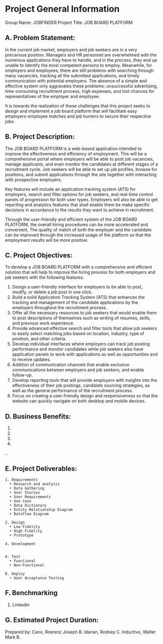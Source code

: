 # Project General Information

Group Name: JOBFINDER
Project Title: JOB BOARD PLATFORM

## A. Problem Statement:
In the current job market, employers and job seekers are in a very precarious position. Managers and HR personnel are overwhelmed with the numerous applications they have to handle, and in the process, they end up unable to identify the most competent persons to employ. Meanwhile, for employers and employees, there are still problems with searching through many vacancies, tracking all the submitted applications, and timely communication with potential employers. The absence of a simple and effective system only aggravates these problems: unsuccessful advertising, time-consuming recruitment process, high expenses, and lost chances for representatives of the employer and employee.

It is towards the realization of these challenges that this project seeks to design and implement a job board platform that will facilitate easy employers-employee matches and job hunters to secure their respective jobs.

## B. Project Description:
The JOB BOARD PLATFORM is a web-based application intended to improve the effectiveness and efficiency of employment. This will be a comprehensive portal where employers will be able to post job vacancies, manage applicants, and even monitor the candidates at different stages of a recruitment cycle. Job seekers will be able to set up job profiles, browse for positions, and submit applications through the site together with interacting with prospective employers.

Key features will include an application tracking system (ATS) for employers, search and filter options for job seekers, and real-time control panels of progression for both user types. Employers will also be able to get reporting and analytics features that shall enable them be make specific decisions in accordance to the results they want to achieve in recruitment.

Through the user-friendly and efficient system of the JOB BOARD PLATFORM, the overall hiring procedures can be more accelerated and convenient, The quality of match of both the employer and the candidate can be improved through the increased usage of the platform so that the employment results will be more positive.

## C. Project Objectives:

To develop a JOB BOARD PLATFORM with a comprehensive and efficient solution that will help to improve the hiring process for both employers and job seekers with the following features:
1. Design a user-friendly interface for employers to be able to post, modify, or delete a job post in one click.
2. Build a solid Application Tracking System (ATS) that enhances the tracking and management of the candidate applications by the employers throughout the recruitment process.
3. Offer all the necessary resources to job seekers that would enable them to post descriptions of themselves such as writing of resumes, skills, and previous work experience.
4. Provide advanced effective search and filter tools that allow job seekers to easily select matching jobs based on location, industry, type of position, and other criteria.
5. Develop individual interfaces where employers can track job posting performance and monitor candidates while job seekers also have application panels to work with applications as well as opportunities and to receive updates.
6. Addition of communication channels that enable exclusive communications between employers and job seekers, and enable follow-up.
7. Develop reporting tools that will provide employers with insights into the effectiveness of their job postings, candidate sourcing strategies, as well as the general performance of the recruitment process.
8. Focus on creating a user-friendly design and responsiveness so that the website can quickly navigate on both desktop and mobile devices.

## D. Business Benefits:
1. 
2. 
3. 
4. 
..

## E. Project Deliverables:
    1. Requirements
      • Research and analysis
      • Data Gathering
      • User Stories
      • User Requirements
      • Use Case
      • Data Dictionary
      • Entity Relationship Diagram
      • Dataflow Diagram
    
    2. Design
      • Low Fidelity
      • High Fidelity
      • Prototype
    
    4. Development
       
    
    6. Test
      • Functional
      • Non-Functional
    
    8. Deploy
      • User Acceptance Testing

## F. Benchmarking
  1. LinkedIn

## G. Estimated Project Duration:

Prepared by:
Cano, Roerenz Joseph B.
Idanan, Rodney C.
Inductivo, Walter Mark B.

